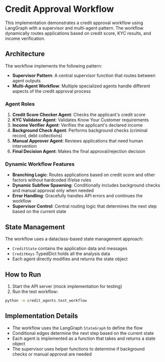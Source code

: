 # Credit Approval Workflow

This implementation demonstrates a credit approval workflow using LangGraph with a supervisor and multi-agent pattern. The workflow dynamically routes applications based on credit score, KYC results, and income verification.

## Architecture

The workflow implements the following pattern:
- **Supervisor Pattern**: A central supervisor function that routes between agent outputs
- **Multi-Agent Workflow**: Multiple specialized agents handle different aspects of the credit approval process

### Agent Roles

1. **Credit Score Checker Agent**: Checks the applicant's credit score
2. **KYC Validator Agent**: Validates Know Your Customer requirements
3. **Income Verifier Agent**: Verifies the applicant's declared income
4. **Background Check Agent**: Performs background checks (criminal record, debt collections)
5. **Manual Approver Agent**: Reviews applications that need human intervention
6. **Final Decision Agent**: Makes the final approval/rejection decision

### Dynamic Workflow Features

- **Branching Logic**: Routes applications based on credit score and other factors without hardcoded if/else rules
- **Dynamic Subflow Spawning**: Conditionally includes background checks and manual approval only when needed
- **Error Handling**: Gracefully handles API errors and continues the workflow
- **Supervisor Control**: Central routing logic that determines the next step based on the current state

## State Management

The workflow uses a dataclass-based state management approach:
- `CreditState` contains the application data and messages
- `CreditKeys` TypedDict holds all the analysis data
- Each agent directly modifies and returns the state object

## How to Run

1. Start the API server (mock implementation for testing)
2. Run the test workflow:

```bash
python -m credit_agents.test_workflow
```

## Implementation Details

- The workflow uses the LangGraph `StateGraph` to define the flow
- Conditional edges determine the next step based on the current state
- Each agent is implemented as a function that takes and returns a state object
- The supervisor uses helper functions to determine if background checks or manual approval are needed
